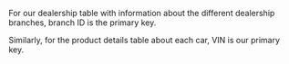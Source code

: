 For our dealership table with information about the different dealership branches, branch ID is the primary key.

Similarly, for the product details table about each car, VIN is our primary key.